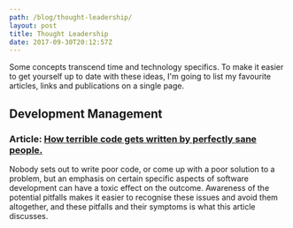 ```yaml
---
path: /blog/thought-leadership/
layout: post
title: Thought Leadership
date: 2017-09-30T20:12:57Z
---
```


Some concepts transcend time and technology specifics. To make it easier to get yourself up to date with these ideas, I'm going to list my favourite articles, links and publications on a single page.

## Development Management

### Article: [How terrible code gets written by perfectly sane people.](https://chrismm.com/blog/how-terrible-code-gets-written-by-perfectly-sane-people/)
Nobody sets out to write poor code, or come up with a poor solution to a problem, but an emphasis on certain specific aspects of software development can have a toxic effect on the outcome. Awareness of the potential pitfalls makes it easier to recognise these issues and avoid them altogether, and these pitfalls and their symptoms is what this article discusses.